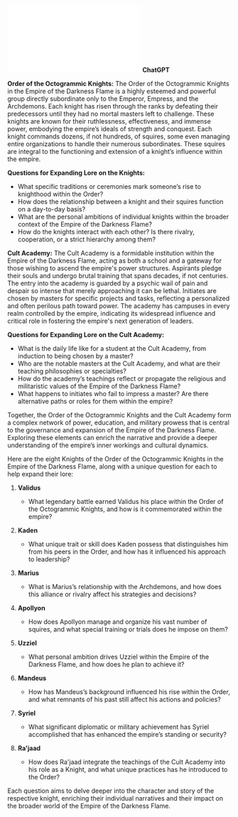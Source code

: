   
![AI.webp|100](../../ai.webp100.md)
**ChatGPT**

**Order of the Octogrammic Knights:** The Order of the Octogrammic Knights in the Empire of the Darkness Flame is a highly esteemed and powerful group directly subordinate only to the Emperor, Empress, and the Archdemons. Each knight has risen through the ranks by defeating their predecessors until they had no mortal masters left to challenge. These knights are known for their ruthlessness, effectiveness, and immense power, embodying the empire’s ideals of strength and conquest. Each knight commands dozens, if not hundreds, of squires, some even managing entire organizations to handle their numerous subordinates. These squires are integral to the functioning and extension of a knight’s influence within the empire.

**Questions for Expanding Lore on the Knights:**

- What specific traditions or ceremonies mark someone’s rise to knighthood within the Order?
- How does the relationship between a knight and their squires function on a day-to-day basis?
- What are the personal ambitions of individual knights within the broader context of the Empire of the Darkness Flame?
- How do the knights interact with each other? Is there rivalry, cooperation, or a strict hierarchy among them?

**Cult Academy:** The Cult Academy is a formidable institution within the Empire of the Darkness Flame, acting as both a school and a gateway for those wishing to ascend the empire's power structures. Aspirants pledge their souls and undergo brutal training that spans decades, if not centuries. The entry into the academy is guarded by a psychic wail of pain and despair so intense that merely approaching it can be lethal. Initiates are chosen by masters for specific projects and tasks, reflecting a personalized and often perilous path toward power. The academy has campuses in every realm controlled by the empire, indicating its widespread influence and critical role in fostering the empire's next generation of leaders.

**Questions for Expanding Lore on the Cult Academy:**

- What is the daily life like for a student at the Cult Academy, from induction to being chosen by a master?
- Who are the notable masters at the Cult Academy, and what are their teaching philosophies or specialties?
- How do the academy’s teachings reflect or propagate the religious and militaristic values of the Empire of the Darkness Flame?
- What happens to initiates who fail to impress a master? Are there alternative paths or roles for them within the empire?

Together, the Order of the Octogrammic Knights and the Cult Academy form a complex network of power, education, and military prowess that is central to the governance and expansion of the Empire of the Darkness Flame. Exploring these elements can enrich the narrative and provide a deeper understanding of the empire’s inner workings and cultural dynamics.


Here are the eight Knights of the Order of the Octogrammic Knights in the Empire of the Darkness Flame, along with a unique question for each to help expand their lore:

1. **Validus**
    
    - What legendary battle earned Validus his place within the Order of the Octogrammic Knights, and how is it commemorated within the empire?
2. **Kaden**
    
    - What unique trait or skill does Kaden possess that distinguishes him from his peers in the Order, and how has it influenced his approach to leadership?
3. **Marius**
    
    - What is Marius’s relationship with the Archdemons, and how does this alliance or rivalry affect his strategies and decisions?
4. **Apollyon**
    
    - How does Apollyon manage and organize his vast number of squires, and what special training or trials does he impose on them?
5. **Uzziel**
    
    - What personal ambition drives Uzziel within the Empire of the Darkness Flame, and how does he plan to achieve it?
6. **Mandeus**
    
    - How has Mandeus’s background influenced his rise within the Order, and what remnants of his past still affect his actions and policies?
7. **Syriel**
    
    - What significant diplomatic or military achievement has Syriel accomplished that has enhanced the empire’s standing or security?
8. **Ra'jaad**
    
    - How does Ra'jaad integrate the teachings of the Cult Academy into his role as a Knight, and what unique practices has he introduced to the Order?

Each question aims to delve deeper into the character and story of the respective knight, enriching their individual narratives and their impact on the broader world of the Empire of the Darkness Flame.